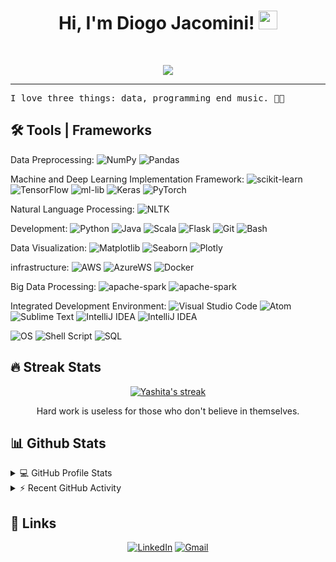 <h1 align="center">
Hi, I'm Diogo Jacomini!
  <img src="https://media.giphy.com/media/hvRJCLFzcasrR4ia7z/giphy.gif" width="30"></h1>
 <!--<img src="https://gpvc.arturio.dev/diogojacomini" alt="Profile views" align='right'/> <a href="https://github.com/diogojacomini/diogojacomini/"> </a> -->
<br/>

<!-- Typing SVG by DenverCoder1 - https://github.com/DenverCoder1/readme-typing-svg -->
<p align="center">
  <a href="https://github.com/DenverCoder1/readme-typing-svg"><img src="https://readme-typing-svg.herokuapp.com?color=%2336BCF7&center=true&lines=Data+Scientist;Data+Engineering;Always+learning+new+things"></a>
</p>
<hr/>
<samp>
I love three things: data, programming end music. 👩‍💻
<br/>
</samp>


## 🛠️ Tools | Frameworks

Data Preprocessing: <a><img alt="NumPy" src="https://img.shields.io/badge/Numpy%20-%23013243.svg?logo=numpy&logoColor=white"></a> <a><img alt="Pandas" src="https://img.shields.io/badge/Pandas%20-%23150458.svg?logo=pandas&logoColor=white"></a>

Machine and Deep Learning Implementation Framework: <a><img alt="scikit-learn" src="https://img.shields.io/badge/scikit learn%20-%23150458.svg?logo=scikit-learn&logoColor=white"></a> <a><img alt="TensorFlow" src="https://img.shields.io/badge/TensorFlow%20-%23FF6F00.svg?logo=TensorFlow&logoColor=white"></a> <a><img alt="ml-lib" src="https://img.shields.io/badge/MLlib-21759B?logo=MLlibb&logoColor=white"></a> <a><img alt="Keras" src="https://img.shields.io/badge/Keras%20-%23D00000.svg?logo=Keras&logoColor=white"></a> <a><img alt="PyTorch" src="https://img.shields.io/badge/PyTorch%20-%2314354C.svg?logo=Pytorch"></a>

Natural Language Processing: <a><img alt="NLTK" src="https://img.shields.io/badge/-NLTK-white"></a>

Development: <a><img alt="Python" src="https://img.shields.io/badge/Python%20-%2314354C.svg?logo=python"></a> <a><img alt="Java" src="https://img.shields.io/badge/Java-%23007396.svg?logo=java&logoColor=white"></a> <a><img alt="Scala" src="https://img.shields.io/badge/Scala-%23007396.svg?logo=scala&logoColor=white"></a> <a><img alt="Flask" src="https://img.shields.io/badge/Flask%20-%2314354C.svg?logo=flask"></a> <a><img alt="Git" src="https://img.shields.io/badge/Git%20-%23F05033.svg?logo=git&logoColor=white"></a> <a><img alt="Bash" src="https://img.shields.io/badge/Bash%20-%2314354C.svg?logo=gnu-bash"></a>


Data Visualization: <a><img alt="Matplotlib" src="https://img.shields.io/badge/Matplotlib-%23007396.svg?logo=Matplotlib"></a> <a><img alt="Seaborn" src="https://img.shields.io/badge/Seaborn-%23007396.svg?logo=Seaborn"></a> <a><img alt="Plotly" src="https://img.shields.io/badge/Plotly-%23007396.svg?logo=Plotly"></a>

infrastructure: <a><img alt="AWS" src="https://img.shields.io/badge/AWS%20-%23430098.svg?logo=amazon-aws&logoColor=white"></a> <a><img alt="AzureWS" src="https://img.shields.io/badge/Azure%20-%23430098.svg?logo=microsoft-azure&logoColor=white"></a> <a><img alt="Docker" src="https://img.shields.io/badge/Docker%20-%23430098.svg?logo=docker"></a>



Big Data Processing: <a><img alt="apache-spark" src="https://img.shields.io/badge/Spark%20-%23150458.svg?logo=apache-spark"></a> <a><img alt="apache-spark" src="https://img.shields.io/badge/MapReduce%20-%23150458.svg?logo=MapReduce"></a> 

Integrated Development Environment: <a><img alt="Visual Studio Code" src="https://img.shields.io/badge/Visual%20Studio%20Code-0078d7.svg?logo=visual-studio-code&logoColor=white"></a> <a><img alt="Atom" src="https://img.shields.io/badge/Atom-3DDC84?logo=atom&logoColor=white"></a> <a><img alt="Sublime Text" src="https://img.shields.io/badge/-Sublime%20Text-302E31?logo=sublime-text&logoColor=white"></a> <a><img alt="IntelliJ IDEA" src="https://img.shields.io/badge/IntelliJ-%23F37626.svg?logo=IntelliJ IDEA&logoColor=white"></a> <a><img alt="IntelliJ IDEA" src="https://img.shields.io/badge/PyCharm%20-%23150458.svg?logo=PyCharm"></a>


<a><img alt="OS" src="https://img.shields.io/badge/OS-Linux-informational?style=flat&logo=linux&logoColor=white&color=6aa6f8"></a> <a><img alt="Shell Script" src="https://img.shields.io/badge/-Shell Script-141E24?logo=gnu-bash&logoColor=white"></a> <a><img alt="SQL" src="https://img.shields.io/badge/SQL%20-%23025E8C.svg?logo=amazon-dynamodb&logoColor=white"></a> 

## 🔥 Streak Stats

<!-- GitHub Readme Streak Stats - https://github.com/DenverCoder1/github-readme-streak-stats -->
<p align="center">
  <a href="https://github.com/DenverCoder1/github-readme-streak-stats">
    <img title="🔥 Get streak stats for your profile at git.io/streak-stats" alt="Yashita's streak" src="https://github-readme-streak-stats.herokuapp.com/?user=diogojacomini&theme=monokai-metallian&hide_border=true"/>
  </a>
  <p align="center"> Hard work is useless for those who don't believe in themselves. </p>
</p>

## 📊 Github Stats

<!-- https://github.com/anuraghazra/github-readme-stats -->
<details> 
  <summary>💻 GitHub Profile Stats</summary>
  <br/>
    <a href="https://github.com/anuraghazra/github-readme-stats"><img alt="Yashita's Github Stats" src="https://github-readme-stats.vercel.app/api?username=diogojacomini&show_icons=true&count_private=true&theme=react&hide_border=true&bg_color=1F222E&title_color=F85D7F&icon_color=F8D866" height="192px"/></a>
  <a href="https://github.com/anuraghazra/github-readme-stats"><img alt="Yashita's Top Languages" src="https://github-readme-stats.vercel.app/api/top-langs/?username=diogojacomini&langs_count=8&layout=compact&theme=react&hide_border=true&bg_color=1F222E&title_color=F85D7F&icon_color=F8D866" height="192px"/></a>
  <br/>
  <b>Note:</b> Top languages is only a metric of the languages my public code consists of and doesn't reflect experience or skill level.
</details>

<!-- https://github.com/ashutosh00710/github-readme-activity-graph -->
<details>
  <summary>⚡ Recent GitHub Activity</summary>
  <br/>
   <a href="https://github.com/ashutosh00710/github-readme-activity-graph"><img alt="Yashita's Activity Graph" src="https://github-readme-activity-graph.cyclic.app/graph?username=diogojacomini&custom_title=diogojacomini's%20Contribution%20Graph&bg_color=1F222E&color=F8D866&line=F85D7F&point=FFFFFF&hide_border=true" /></a>
  <br/>
</details>

<!-- https://github.com/sisodiya2421 -->
## 🔗 Links
<p align="center">
	<a href="https://www.linkedin.com/in/diogojacomini/" target="_blank"><img src="https://img.shields.io/badge/linkedin-0A66C2?style=for-the-badge&logo=linkedin&logoColor=white" alt="LinkedIn"/></a>
	<a href="mailto:diogo.jacomini2@gmail.com" target="_blank"><img src="https://img.shields.io/badge/gmail-0A66C2?style=for-the-badge&logo=gmail&logoColor=white" alt="Gmail"/></a>
</p>
